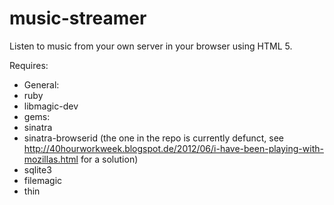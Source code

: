 music-streamer
==============
Listen to music from your own server in your browser using HTML 5.

Requires: 
 * General:
  * ruby
  * libmagic-dev
 * gems:
  * sinatra
  * sinatra-browserid (the one in the repo is currently defunct, see http://40hourworkweek.blogspot.de/2012/06/i-have-been-playing-with-mozillas.html for a solution)
  * sqlite3
  * filemagic
  * thin
